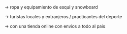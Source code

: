 -> ropa y equipamiento de esqui y snowboard

-> turistas locales y extranjeros / practicantes del deporte

-> con una tienda online con envios a todo al pais